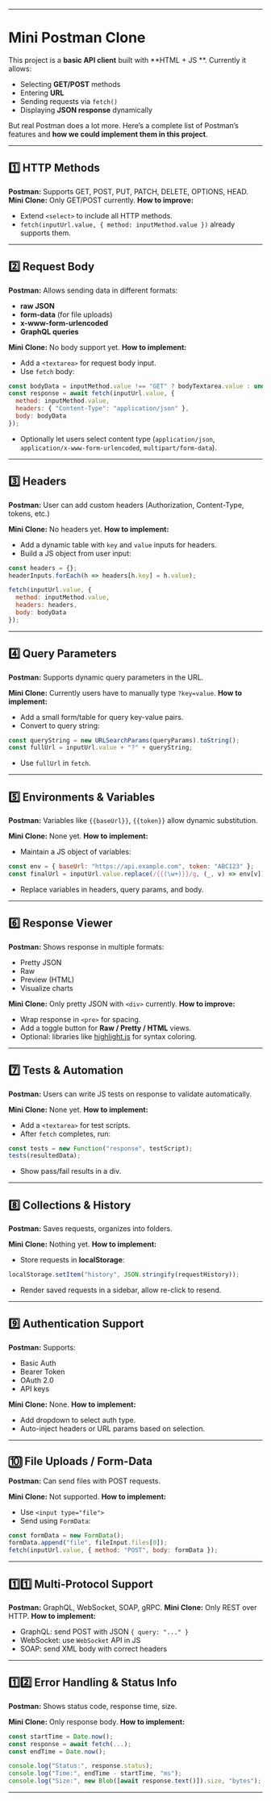 
---

# Mini Postman Clone 

This project is a **basic API client** built with **HTML + JS **.
Currently it allows:

* Selecting **GET/POST** methods
* Entering **URL**
* Sending requests via `fetch()`
* Displaying **JSON response** dynamically

But real Postman does a lot more. Here’s a complete list of Postman’s features and **how we could implement them in this project**.

---

## 1️⃣ HTTP Methods

**Postman:** Supports GET, POST, PUT, PATCH, DELETE, OPTIONS, HEAD.
**Mini Clone:** Only GET/POST currently.
**How to improve:**

* Extend `<select>` to include all HTTP methods.
* `fetch(inputUrl.value, { method: inputMethod.value })` already supports them.

---

## 2️⃣ Request Body

**Postman:** Allows sending data in different formats:

* **raw JSON**
* **form-data** (for file uploads)
* **x-www-form-urlencoded**
* **GraphQL queries**

**Mini Clone:** No body support yet.
**How to implement:**

* Add a `<textarea>` for request body input.
* Use `fetch` body:

```js
const bodyData = inputMethod.value !== "GET" ? bodyTextarea.value : undefined;
const response = await fetch(inputUrl.value, {
  method: inputMethod.value,
  headers: { "Content-Type": "application/json" },
  body: bodyData
});
```

* Optionally let users select content type (`application/json`, `application/x-www-form-urlencoded`, `multipart/form-data`).

---

## 3️⃣ Headers

**Postman:** User can add custom headers (Authorization, Content-Type, tokens, etc.)

**Mini Clone:** No headers yet.
**How to implement:**

* Add a dynamic table with `key` and `value` inputs for headers.
* Build a JS object from user input:

```js
const headers = {};
headerInputs.forEach(h => headers[h.key] = h.value);

fetch(inputUrl.value, {
  method: inputMethod.value,
  headers: headers,
  body: bodyData
});
```

---

## 4️⃣ Query Parameters

**Postman:** Supports dynamic query parameters in the URL.

**Mini Clone:** Currently users have to manually type `?key=value`.
**How to implement:**

* Add a small form/table for query key-value pairs.
* Convert to query string:

```js
const queryString = new URLSearchParams(queryParams).toString();
const fullUrl = inputUrl.value + "?" + queryString;
```

* Use `fullUrl` in `fetch`.

---

## 5️⃣ Environments & Variables

**Postman:** Variables like `{{baseUrl}}`, `{{token}}` allow dynamic substitution.

**Mini Clone:** None yet.
**How to implement:**

* Maintain a JS object of variables:

```js
const env = { baseUrl: "https://api.example.com", token: "ABC123" };
const finalUrl = inputUrl.value.replace(/{{(\w+)}}/g, (_, v) => env[v]);
```

* Replace variables in headers, query params, and body.

---

## 6️⃣ Response Viewer

**Postman:** Shows response in multiple formats:

* Pretty JSON
* Raw
* Preview (HTML)
* Visualize charts

**Mini Clone:** Only pretty JSON with `<div>` currently.
**How to improve:**

* Wrap response in `<pre>` for spacing.
* Add a toggle button for **Raw / Pretty / HTML** views.
* Optional: libraries like [highlight.js](https://highlightjs.org/) for syntax coloring.

---

## 7️⃣ Tests & Automation

**Postman:** Users can write JS tests on response to validate automatically.

**Mini Clone:** None yet.
**How to implement:**

* Add a `<textarea>` for test scripts.
* After `fetch` completes, run:

```js
const tests = new Function("response", testScript);
tests(resultedData);
```

* Show pass/fail results in a div.

---

## 8️⃣ Collections & History

**Postman:** Saves requests, organizes into folders.

**Mini Clone:** Nothing yet.
**How to implement:**

* Store requests in **localStorage**:

```js
localStorage.setItem("history", JSON.stringify(requestHistory));
```

* Render saved requests in a sidebar, allow re-click to resend.

---

## 9️⃣ Authentication Support

**Postman:** Supports:

* Basic Auth
* Bearer Token
* OAuth 2.0
* API keys

**Mini Clone:** None.
**How to implement:**

* Add dropdown to select auth type.
* Auto-inject headers or URL params based on selection.

---

## 🔟 File Uploads / Form-Data

**Postman:** Can send files with POST requests.

**Mini Clone:** Not supported.
**How to implement:**

* Use `<input type="file">`
* Send using `FormData`:

```js
const formData = new FormData();
formData.append("file", fileInput.files[0]);
fetch(inputUrl.value, { method: "POST", body: formData });
```

---

## 1️⃣1️⃣ Multi-Protocol Support

**Postman:** GraphQL, WebSocket, SOAP, gRPC.
**Mini Clone:** Only REST over HTTP.
**How to implement:**

* GraphQL: send POST with JSON `{ query: "..." }`
* WebSocket: use `WebSocket` API in JS
* SOAP: send XML body with correct headers

---

## 1️⃣2️⃣ Error Handling & Status Info

**Postman:** Shows status code, response time, size.

**Mini Clone:** Only response body.
**How to implement:**

```js
const startTime = Date.now();
const response = await fetch(...);
const endTime = Date.now();

console.log("Status:", response.status);
console.log("Time:", endTime - startTime, "ms");
console.log("Size:", new Blob([await response.text()]).size, "bytes");
```

---

